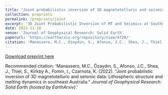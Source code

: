 ```yaml
---
title: "Joint probabilistic inversion of 3D magnetotelluric and seismic data: Lithospheric structure and melting dynamics in southeast Australia."
collection: preprints
permalink: /preprints/joint
excerpt: '3D Joint Probabilistic Inversion of MT and Seismics at Southeastern Australian Mantle'
date: 2022-11-18
venue: 'Journal of Geophysical Research: Solid Earth'
paperurl: 'https://eartharxiv.org/repository/view/4720/'
citation: 'Manassero, M.C., Özaydın, S., Afonso, J.C., Shea, J., Thiel, S., Kirkby A., Fomin, I., Czarnota, K. (2022). &quot;Joint probabilistic inversion of 3D magnetotelluric and seismic data: Lithospheric structure and melting dynamics in southeast Australia.&quot; <i>Journal of Geophysical Research: Solid Earth (hosted by EarthArxiv)</i>.'
---
```


[Download preprint here](https://eartharxiv.org/repository/view/4720/)

Recommended citation: 'Manassero, M.C., Özaydın, S., Afonso, J.C., Shea, J., Thiel, S., Kirkby A., Fomin, I., Czarnota, K. (2022). &quot;Joint probabilistic inversion of 3D magnetotelluric and seismic data: Lithospheric structure and melting dynamics in southeast Australia.&quot; <i>Journal of Geophysical Research: Solid Earth (hosted by EarthArxiv)</i>.'
